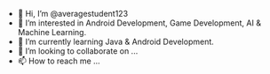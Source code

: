 - 👋 Hi, I’m @averagestudent123
- 👀 I’m interested in Android Development, Game Development, AI & Machine Learning.
- 🌱 I’m currently learning Java & Android Development.
- 💞️ I’m looking to collaborate on ...
- 📫 How to reach me ...

<!---
averagestudent123/averagestudent123 is a ✨ special ✨ repository because its `README.md` (this file) appears on your GitHub profile.
You can click the Preview link to take a look at your changes.
--->
